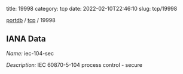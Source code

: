 title: 19998
category: tcp
date: 2022-02-10T22:46:10
slug: tcp/19998

[portdb](/) / [tcp](/category/tcp.html) / 19998


## IANA Data

_Name:_ iec-104-sec

_Description:_ IEC 60870-5-104 process control - secure

